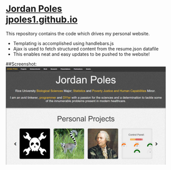 <a href="http://jpoles1.github.io/"><h1>Jordan Poles<br>jpoles1.github.io</h1></a>
This repository contains the code which drives my personal website. 
- Templating is accomplished using handlebars.js
- Ajax is used to fetch structured content from the resume.json datafile
- This enables neat and easy updates to be pushed to the website!

##Screenshot:
<img src="https://github.com/jpoles1/jpoles1.github.io/raw/master/img/screenshot.png"></img>
